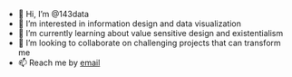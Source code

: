 - 👋 Hi, I’m @143data
- 👀 I’m interested in information design and data visualization
- 🌱 I’m currently learning about value sensitive design and existentialism
- 💞️ I’m looking to collaborate on challenging projects that can transform me
- 📫 Reach me by [email](mailto:erienomo@gmail.com)

<!---
143data/143data is a ✨ special ✨ repository because its `README.md` (this file) appears on your GitHub profile.
You can click the Preview link to take a look at your changes.
--->
